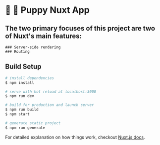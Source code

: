 # :rainbow: :dog: Puppy Nuxt App

## The two primary focuses of this project are two of Nuxt's main features:
```
### Server-side rendering
### Routing
```

## Build Setup

``` bash
# install dependencies
$ npm install

# serve with hot reload at localhost:3000
$ npm run dev

# build for production and launch server
$ npm run build
$ npm start

# generate static project
$ npm run generate
```

For detailed explanation on how things work, checkout [Nuxt.js docs](https://nuxtjs.org).
